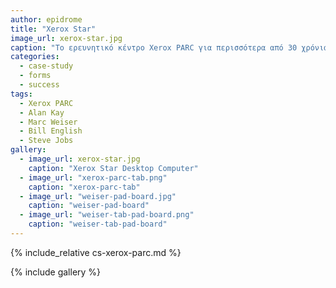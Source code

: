 ```yaml
---
author: epidrome
title: "Xerox Star"
image_url: xerox-star.jpg
caption: "To ερευνητικό κέντρο Xerox PARC για περισσότερα από 30 χρόνια δημιουργεί υλικό και λογισμικό για τους υπολογιστές, που θα τελικά μετά από λίγο καιρό θα είναι μέρος της καθημερινότητας."
categories:
  - case-study
  - forms
  - success
tags:
  - Xerox PARC
  - Alan Kay
  - Marc Weiser
  - Bill English
  - Steve Jobs
gallery:
  - image_url: xerox-star.jpg
    caption: "Xerox Star Desktop Computer"
  - image_url: "xerox-parc-tab.png"
    caption: "xerox-parc-tab"
  - image_url: "weiser-pad-board.jpg"
    caption: "weiser-pad-board"
  - image_url: "weiser-tab-pad-board.png"
    caption: "weiser-tab-pad-board"
---
```


{% include_relative cs-xerox-parc.md %}

{% include gallery %}

